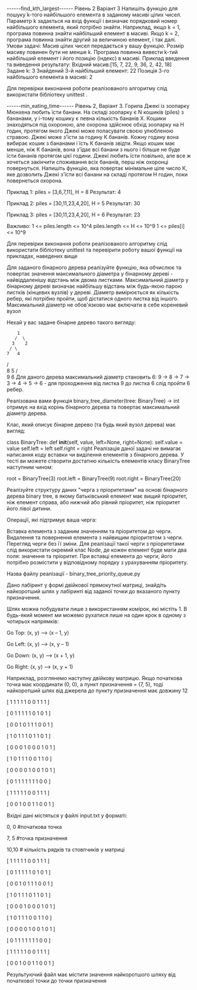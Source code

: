 ------find_kth_largest------ Рівень 2 Варіант 3 Напишіть функцію для пошуку k-того найбільшого елемента в заданому масиві цілих чисел. Параметр k задається на вхід функції і визначає порядковий номер найбільшого елемента, який потрібно знайти. Наприклад, якщо k = 1, програма повинна знайти найбільший елемент в масиві. Якщо k = 2, програма повинна знайти другий за величиною елемент, і так далі. Умови задачі: Масив цілих чисел передається у вашу функцію. Розмір масиву повинен бути не менше k. Програма повинна вивести k-тий найбільший елемент і його позицію (індекс) в масиві. Приклад введення та виведення результату: Вхідний масив:[15, 7, 22, 9, 36, 2, 42, 18] Задане k: 3 Знайдений 3-й найбільший елемент: 22 Позиція 3-го найбільшого елемента в масиві: 2

Для перевірки виконання роботи реалізованого алгоритму слід використати бібліотеку unittest .

------min_eating_time------ Рівень 2, Варіант 3. Горила Джекі із зоопарку Мюнхена любить їсти банани. На складі зоопарку є N кошиків (piles) з бананами, у і-тому кошику є певна кількість бананів Х. Кошики знаходяться під охороною, але охорона здійснює обхід зоопарку на Н годин, протягом якого Джекі може поласувати своєю улюбленою стравою. Джекі може з'їсти за годину К бананів. Кожну годину вона вибирає кошик з бананами і їсть К бананів звідти. Якщо кошик має менше, ніж К бананів, вона з'їдає всі банани з нього і більше не буде їсти бананів протягом цієї години. Джекі любить їсти повільно, але все ж хочеться закінчити споживання всіх бананів, перш ніж охоронці повернуться. Напишіть функцію, яка повертає мінімальне ціле число К, яке дозволить Джекі з'їсти всі банани на складі протягом Н годин, поки повернеться охорона.

Приклад 1: piles = [3,6,7,11], H = 8 Результат: 4

Приклад 2: piles = [30,11,23,4,20], H = 5 Результат: 30

Приклад 3: piles = [30,11,23,4,20], H = 6 Результат: 23

Важливо: 1 <= piles.length <= 10^4 piles.length <= H <= 10^9 1 <= piles[i] <= 10^9

Для перевірки виконання роботи реалізованого алгоритму слід використати бібліотеку unittest та перевірити роботу вашої функції на прикладах, наведених вище

Для заданого бінарного дерева реалізуйте функцію, яка обчислює та повертає значення максимального діаметра у бінарному дереві - найвіддаленішу відстань між двома листками. Максимальний діаметр у бінарному дереві визначає найбільшу відстань між будь-якою парою листків (кінцевих вузлів) у дереві. Діаметр вимірюється як кількість ребер, які потрібно пройти, щоб дістатися одного листка від іншого. Максимальний діаметр не обов'язково має включати в себе кореневий вузол

Нехай у вас задане бінарне дерево такого вигляду:

        1
       /  \
      3    2
     / \
    7   4
   /     \
  8       5
 /         \
9           6
Для даного дерева максимальний діаметр становить 6: 9 -> 8 -> 7 -> 3 -> 4 -> 5 -> 6 - для проходження від листка 9 до листка 6 слід пройти 6 ребер.

Реалізована вами функція binary_tree_diameter(tree: BinaryTree) -> int отримує на вхід корінь бінарного дерева та повертає максимальний діаметр дерева.

Клас, який описує бінарне дерево (та будь який вузол дерева) має вигляд:

class BinaryTree:
    def __init__(self, value, left=None, right=None):
        self.value = value
        self.left = left
        self.right = right
Реалізація даної задачі не вимагає написання коду вставки чи виділення елементів з бінарного дерева. У тесті ви можете створити достатню кількість елементів класу BinaryTree наступним чином:

root = BinaryTree(3)
root.left = BinaryTree(9)
root.right = BinaryTree(20)

Реалізуйте структуру даних "черга з пріоритетами" на основі бінарного дерева binary tree, в якому батьківський елемент має вищий пріоритет, ніж елемент справа, або нижчий або рівний пріоритет, ніж пріоритет його лівої дитини.

Операції, які підтримує ваша черга:

Вставка елемента з заданим значенням та пріоритетом до черги.
Видалення та повернення елемента з найвищим пріоритетом з черги.
Перегляд черги без її зміни.
Для реалізації такої черги з пріоритетами слід використати окремий клас Node, де кожен елемент буде мати два поля: значення та пріоритет. При вставці елемента до черги, його потрібно розмістити у відповідному порядку з урахуванням пріоритету.

Назва файлу реалізації - binary_tree_priority_queue.py

Дано лабіринт у формі двійкової прямокутної матриці, знайдіть найкоротший шлях у лабіринті від заданої точки до вказаного пункту призначення.


Шлях можна побудувати лише з використанням комірок, які містіть 1.  В будь-який момент ми можемо рухатися лише на один крок в одному з чотирьох напрямків:

Go Top: (x, y) ——> (x – 1, y)

Go Left: (x, y) ——> (x, y – 1)

Go Down: (x, y) ——> (x + 1, y)

Go Right: (x, y) ——> (x, y + 1)


Наприклад, розглянемо наступну двійкову матрицю. Якщо початкова точка  має координати (0, 0), а  пункт призначення = (7, 5), тоді найкоротший шлях від джерела до пункту призначення має довжину 12


 [ 1  1  1  1  1  0  0  1  1  1 ]

 [ 0  1  1  1  1  1  0  1  0  1 ]

 [ 0  0  1  0  1  1  1  0  0  1 ]

 [ 1  0  1  1  1  0  1  1  0  1 ]

 [ 0  0  0  1  0  0  0  1  0  1 ]

 [ 1  0  1  1  1  0  0  1  1  0 ]

 [ 0  0  0  0  1  0  0  1  0  1 ]

 [ 0  1  1  1  1  1  1  1  0  0 ]

 [ 1  1  1  1  1  0  0  1  1  1 ]

 [ 0  0  1  0  0  1  1  0  0  1 ]


Вхідні дані містяться у файлі input.txt у форматі:

0, 0 #початкова точка

7, 5 #точка призначення

10,10 # кількість рядків та стовпчиків у матриці

 [ 1  1  1  1  1  0  0  1  1  1 ]

 [ 0  1  1  1  1  1  0  1  0  1 ]

 [ 0  0  1  0  1  1  1  0  0  1 ]

 [ 1  0  1  1  1  0  1  1  0  1 ]

 [ 0  0  0  1  0  0  0  1  0  1 ]

 [ 1  0  1  1  1  0  0  1  1  0 ]

 [ 0  0  0  0  1  0  0  1  0  1 ]

 [ 0  1  1  1  1  1  1  1  0  0 ]

 [ 1  1  1  1  1  0  0  1  1  1 ]

 [ 0  0  1  0  0  1  1  0  0  1 ]



Результуючий файл має містити значення найкоротшого шляху від початкової точки до точки призначення